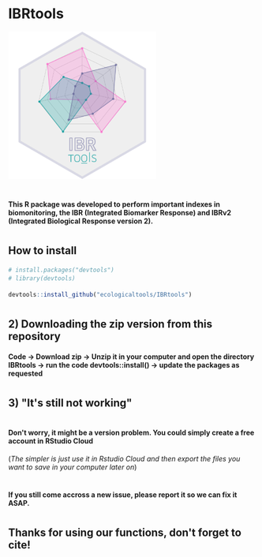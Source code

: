 # IBRtools 
<img src="hexlogo/r-ibr-logo.png" width = "300">

# 
#### This R package was developed to perform important indexes in biomonitoring, the IBR (Integrated Biomarker Response) and IBRv2 (Integrated Biological Response version 2).
#
#
## How to install
```r
# install.packages("devtools")
# library(devtools)

devtools::install_github("ecologicaltools/IBRtools")

```
#
## 2) Downloading the zip version from this repository
####  Code -> Download zip -> Unzip it in your computer and open the directory IBRtools -> run the code devtools::install() -> update the packages as requested 
#
## 3) "It's still not working"
# 
#### Don't worry, it might be a version problem. You could simply create a free account in RStudio Cloud
(*The simpler is just use it in Rstudio Cloud and then export the files you want to save in your computer later on*)
#
#### If you still come accross a new issue, please report it so we can fix it ASAP.
#
## Thanks for using our functions, don't forget to cite!
